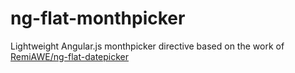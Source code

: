 ng-flat-monthpicker
===

Lightweight Angular.js monthpicker directive based on the work of [RemiAWE/ng-flat-datepicker](https://github.com/RemiAWE/ng-flat-datepicker)

<!-- ![ng-flat-monthpicker screenshot](http://i.imgur.com/m9Aawf2.png) -->

<!-- ## Demo -->

<!-- [See demo](http://remiawe.github.io/ng-flat-monthpicker/) -->

<!-- ## Features
* Custom ng-model date format: custom string or js date
* Min date / Max date
* Allow/disallow future date selection
* Quick selection of month and year
* Locale aware (Angular and Moment locale)

## Requirements
* Angularjs >=1.2
* Moment.js

## Options

### Attributes:
* `monthpicker-config`: **Object** - The monthpicker's config object.

```html
<input type="text" ng-model="date" monthpicker-config="yourCustomConf" ng-flat-monthpicker>Pick a date</button>
```

### Config object properties: -->

<!-- * `dateFormat`: **String** - The Moment.js format of the date in the `ng-model`. Fallback to js date Object if no format is given. Eg: `'DD/MM/YYYY'`.
* `minDate`: **Object** - The minimum selectable date. Must be a Moment Date Object.
* `maxDate`: **Object** - The maximum selectable date. Must be a Moment Date Object.
* `allowFuture`: **Boolean** - Maximum selectable date is tomorrow -->
